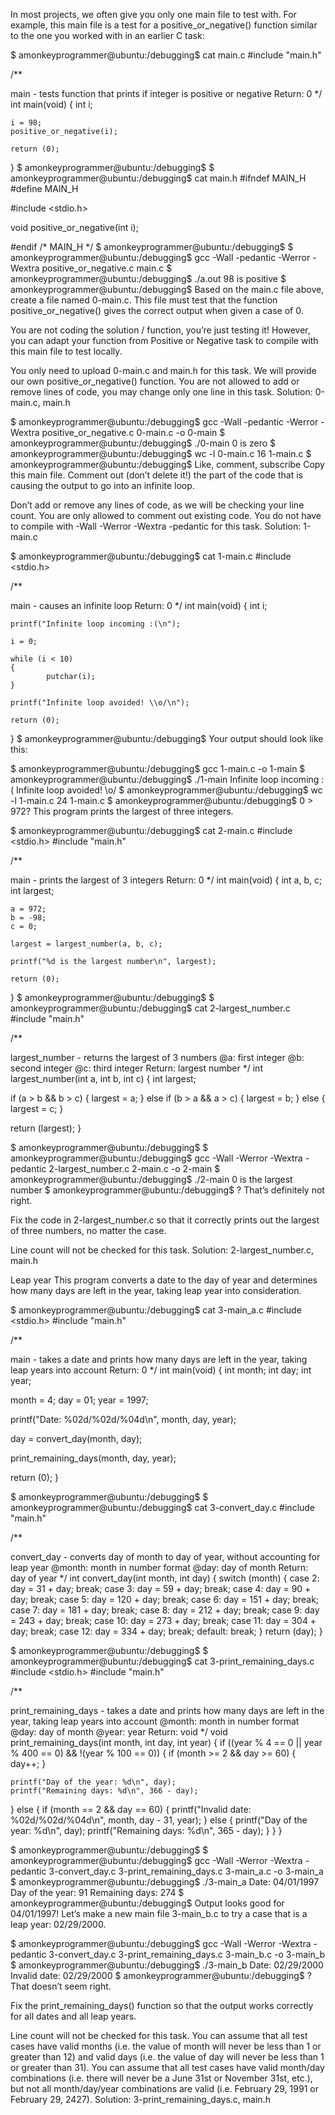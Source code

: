 In most projects, we often give you only one main file to test with. For example, this main file is a test for a positive_or_negative() function similar to the one you worked with in an earlier C task:

$ amonkeyprogrammer@ubuntu:/debugging$ cat main.c #include "main.h"

/**

main - tests function that prints if integer is positive or negative
Return: 0 */
int main(void) { int i;

    i = 98;
    positive_or_negative(i);

    return (0);
} $ amonkeyprogrammer@ubuntu:/debugging$ $ amonkeyprogrammer@ubuntu:/debugging$ cat main.h #ifndef MAIN_H #define MAIN_H

#include <stdio.h>

void positive_or_negative(int i);

#endif /* MAIN_H */ $ amonkeyprogrammer@ubuntu:/debugging$ $ amonkeyprogrammer@ubuntu:/debugging$ gcc -Wall -pedantic -Werror -Wextra positive_or_negative.c main.c $ amonkeyprogrammer@ubuntu:/debugging$ ./a.out 98 is positive $ amonkeyprogrammer@ubuntu:/debugging$ Based on the main.c file above, create a file named 0-main.c. This file must test that the function positive_or_negative() gives the correct output when given a case of 0.

You are not coding the solution / function, you’re just testing it! However, you can adapt your function from Positive or Negative task to compile with this main file to test locally.

You only need to upload 0-main.c and main.h for this task. We will provide our own positive_or_negative() function. You are not allowed to add or remove lines of code, you may change only one line in this task. Solution: 0-main.c, main.h

$ amonkeyprogrammer@ubuntu:/debugging$ gcc -Wall -pedantic -Werror -Wextra positive_or_negative.c 0-main.c -o 0-main $ amonkeyprogrammer@ubuntu:/debugging$ ./0-main 0 is zero $ amonkeyprogrammer@ubuntu:/debugging$ wc -l 0-main.c 16 1-main.c $ amonkeyprogrammer@ubuntu:/debugging$ Like, comment, subscribe Copy this main file. Comment out (don’t delete it!) the part of the code that is causing the output to go into an infinite loop.

Don’t add or remove any lines of code, as we will be checking your line count. You are only allowed to comment out existing code. You do not have to compile with -Wall -Werror -Wextra -pedantic for this task. Solution: 1-main.c

$ amonkeyprogrammer@ubuntu:/debugging$ cat 1-main.c #include <stdio.h>

/**

main - causes an infinite loop
Return: 0 */
int main(void) { int i;

    printf("Infinite loop incoming :(\n");

    i = 0;

    while (i < 10)
    {
            putchar(i);
    }

    printf("Infinite loop avoided! \\o/\n");

    return (0);
} $ amonkeyprogrammer@ubuntu:/debugging$ Your output should look like this:

$ amonkeyprogrammer@ubuntu:/debugging$ gcc 1-main.c -o 1-main $ amonkeyprogrammer@ubuntu:/debugging$ ./1-main Infinite loop incoming :( Infinite loop avoided! \o/ $ amonkeyprogrammer@ubuntu:/debugging$ wc -l 1-main.c 24 1-main.c $ amonkeyprogrammer@ubuntu:/debugging$ 0 > 972? This program prints the largest of three integers.

$ amonkeyprogrammer@ubuntu:/debugging$ cat 2-main.c #include <stdio.h> #include "main.h"

/**

main - prints the largest of 3 integers
Return: 0 */
int main(void) { int a, b, c; int largest;

    a = 972;
    b = -98;
    c = 0;

    largest = largest_number(a, b, c);

    printf("%d is the largest number\n", largest);

    return (0);
} $ amonkeyprogrammer@ubuntu:/debugging$ $ amonkeyprogrammer@ubuntu:/debugging$ cat 2-largest_number.c #include "main.h"

/**

largest_number - returns the largest of 3 numbers
@a: first integer
@b: second integer
@c: third integer
Return: largest number */
int largest_number(int a, int b, int c) { int largest;

if (a > b && b > c)
{
    largest = a;
}
else if (b > a && a > c)
{
    largest = b;
}
else
{
    largest = c;
}

return (largest);
}

$ amonkeyprogrammer@ubuntu:/debugging$ $ amonkeyprogrammer@ubuntu:/debugging$ gcc -Wall -Werror -Wextra -pedantic 2-largest_number.c 2-main.c -o 2-main $ amonkeyprogrammer@ubuntu:/debugging$ ./2-main 0 is the largest number $ amonkeyprogrammer@ubuntu:/debugging$ ? That’s definitely not right.

Fix the code in 2-largest_number.c so that it correctly prints out the largest of three numbers, no matter the case.

Line count will not be checked for this task. Solution: 2-largest_number.c, main.h

Leap year This program converts a date to the day of year and determines how many days are left in the year, taking leap year into consideration.

$ amonkeyprogrammer@ubuntu:/debugging$ cat 3-main_a.c #include <stdio.h> #include "main.h"

/**

main - takes a date and prints how many days are left in the year, taking
leap years into account
Return: 0 */
int main(void) { int month; int day; int year;

month = 4;
day = 01;
year = 1997;

printf("Date: %02d/%02d/%04d\n", month, day, year);

day = convert_day(month, day);

print_remaining_days(month, day, year);

return (0);
}

$ amonkeyprogrammer@ubuntu:/debugging$ $ amonkeyprogrammer@ubuntu:/debugging$ cat 3-convert_day.c #include "main.h"

/**

convert_day - converts day of month to day of year, without accounting
for leap year
@month: month in number format
@day: day of month
Return: day of year */
int convert_day(int month, int day) { switch (month) { case 2: day = 31 + day; break; case 3: day = 59 + day; break; case 4: day = 90 + day; break; case 5: day = 120 + day; break; case 6: day = 151 + day; break; case 7: day = 181 + day; break; case 8: day = 212 + day; break; case 9: day = 243 + day; break; case 10: day = 273 + day; break; case 11: day = 304 + day; break; case 12: day = 334 + day; break; default: break; } return (day); }

$ amonkeyprogrammer@ubuntu:/debugging$ $ amonkeyprogrammer@ubuntu:/debugging$ cat 3-print_remaining_days.c #include <stdio.h> #include "main.h"

/**

print_remaining_days - takes a date and prints how many days are
left in the year, taking leap years into account
@month: month in number format
@day: day of month
@year: year
Return: void */
void print_remaining_days(int month, int day, int year) { if ((year % 4 == 0 || year % 400 == 0) && !(year % 100 == 0)) { if (month >= 2 && day >= 60) { day++; }

    printf("Day of the year: %d\n", day);
    printf("Remaining days: %d\n", 366 - day);
}
else
{
    if (month == 2 && day == 60)
    {
        printf("Invalid date: %02d/%02d/%04d\n", month, day - 31, year);
    }
    else
    {
        printf("Day of the year: %d\n", day);
        printf("Remaining days: %d\n", 365 - day);
    }
}
}

$ amonkeyprogrammer@ubuntu:/debugging$ $ amonkeyprogrammer@ubuntu:/debugging$ gcc -Wall -Werror -Wextra -pedantic 3-convert_day.c 3-print_remaining_days.c 3-main_a.c -o 3-main_a $ amonkeyprogrammer@ubuntu:/debugging$ ./3-main_a Date: 04/01/1997 Day of the year: 91 Remaining days: 274 $ amonkeyprogrammer@ubuntu:/debugging$ Output looks good for 04/01/1997! Let’s make a new main file 3-main_b.c to try a case that is a leap year: 02/29/2000.

$ amonkeyprogrammer@ubuntu:/debugging$ gcc -Wall -Werror -Wextra -pedantic 3-convert_day.c 3-print_remaining_days.c 3-main_b.c -o 3-main_b $ amonkeyprogrammer@ubuntu:/debugging$ ./3-main_b Date: 02/29/2000 Invalid date: 02/29/2000 $ amonkeyprogrammer@ubuntu:/debugging$ ? That doesn’t seem right.

Fix the print_remaining_days() function so that the output works correctly for all dates and all leap years.

Line count will not be checked for this task. You can assume that all test cases have valid months (i.e. the value of month will never be less than 1 or greater than 12) and valid days (i.e. the value of day will never be less than 1 or greater than 31). You can assume that all test cases have valid month/day combinations (i.e. there will never be a June 31st or November 31st, etc.), but not all month/day/year combinations are valid (i.e. February 29, 1991 or February 29, 2427). Solution: 3-print_remaining_days.c, main.h
